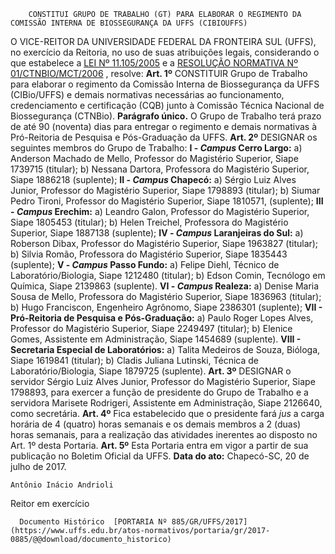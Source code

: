         CONSTITUI GRUPO DE TRABALHO (GT) PARA ELABORAR O REGIMENTO DA COMISSÃO INTERNA DE BIOSSEGURANÇA DA UFFS (CIBIOUFFS)  

 O VICE-REITOR DA UNIVERSIDADE FEDERAL DA FRONTEIRA SUL (UFFS), no exercício da Reitoria, no uso de suas atribuições legais, considerando o que estabelece a [LEI Nº 11.105/2005](http://www.planalto.gov.br/ccivil_03/_ato2004-2006/2005/lei/l11105.htm)  e a [RESOLUÇÃO NORMATIVA Nº 01/CTNBIO/MCT/2006](http://ctnbio.mcti.gov.br/resolucoes-normativas/-/asset_publisher/OgW431Rs9dQ6/content/resolucao-normativa-n%C2%BA-1-de-20-de-junho-de-2006-alterada-pela-resolucao-normativa-n%C2%BA-11-de-22-de-outubro-de-2013-e-pela-resolucao-normativa-n%C2%BA-14-de-0?redirect=http%3A%2F%2Fctnbio.mcti.gov.br%2Fresolucoes-normativas%3Fp_p_id%3D101_INSTANCE_OgW431Rs9dQ6%26p_p_lifecycle%3D0%26p_p_state%3Dnormal%26p_p_mode%3Dview%26p_p_col_id%3Dcolumn-2%26p_p_col_count%3D3%26_101_INSTANCE_OgW431Rs9dQ6_advancedSearch%3Dfalse%26_101_INSTANCE_OgW431Rs9dQ6_keywords%3D%26_101_INSTANCE_OgW431Rs9dQ6_delta%3D15%26p_r_p_564233524_resetCur%3Dfalse%26_101_INSTANCE_OgW431Rs9dQ6_cur%3D2%26_101_INSTANCE_OgW431Rs9dQ6_andOperator%3Dtrue)  , resolve:   **Art. 1º** CONSTITUIR Grupo de Trabalho para elaborar o regimento da Comissão Interna de Biossegurança da UFFS (CIBio/UFFS) e demais normativas necessárias ao funcionamento, credenciamento e certificação (CQB) junto à Comissão Técnica Nacional de Biossegurança (CTNBio). **Parágrafo único.** O Grupo de Trabalho terá prazo de até 90 (noventa) dias para entregar o regimento e demais normativas à Pró-Reitoria de Pesquisa e Pós-Graduação da UFFS.   **Art. 2º** DESIGNAR os seguintes membros do Grupo de Trabalho: **I - *Campus* Cerro Largo:**  a) Anderson Machado de Mello, Professor do Magistério Superior, Siape 1739715 (titular); b) Nessana Dartora, Professora do Magistério Superior, Siape 1886218 (suplente); **II - *Campus* Chapecó:**  a) Sérgio Luiz Alves Junior, Professor do Magistério Superior, Siape 1798893 (titular); b) Siumar Pedro Tironi, Professor do Magistério Superior, Siape 1810571, (suplente); **III - *Campus* Erechim:**  a) Leandro Galon, Professor do Magistério Superior, Siape 1805453 (titular); b) Helen Treichel, Professora do Magistério Superior, Siape 1887138 (suplente); **IV - *Campus* Laranjeiras do Sul:**  a) Roberson Dibax, Professor do Magistério Superior, Siape 1963827 (titular); b) Silvia Romão, Professora do Magistério Superior, Siape 1835443 (suplente); **V - *Campus* Passo Fundo:**  a) Felipe Diehl, Técnico de Laboratório/Biologia, Siape 1212480 (titular); b) Edson Comin, Tecnólogo em Química, Siape 2139863 (suplente). **VI - *Campus* Realeza:**  a) Denise Maria Sousa de Mello, Professora do Magistério Superior, Siape 1836963 (titular); b) Hugo Franciscon, Engenheiro Agrônomo, Siape 2386301 (suplente); **VII - Pró-Reitoria de Pesquisa e Pós-Graduação:**  a) Paulo Roger Lopes Alves, Professor do Magistério Superior, Siape 2249497 (titular); b) Elenice Gomes, Assistente em Administração, Siape 1454689 (suplente). **VIII - Secretaria Especial de Laboratórios:**  a) Talita Medeiros de Souza, Bióloga, Siape 1619841 (titular); b) Cladis Juliana Lutinski, Técnica de Laboratório/Biologia, Siape 1879725 (suplente).   **Art. 3º** DESIGNAR o servidor Sérgio Luiz Alves Junior, Professor do Magistério Superior, Siape 1798893, para exercer a função de presidente do Grupo de Trabalho e a servidora Marisete Rodrigeri, Assistente em Administração, Siape 2126640, como secretária.   **Art. 4º** Fica estabelecido que o presidente fará *jus* a carga horária de 4 (quatro) horas semanais e os demais membros a 2 (duas) horas semanais, para a realização das atividades inerentes ao disposto no Art. 1º desta Portaria.   **Art. 5º** Esta Portaria entra em vigor a partir de sua publicação no Boletim Oficial da UFFS.      **Data do ato:** Chapecó-SC, 20 de julho de 2017.   
 

    Antônio Inácio Andrioli   
 Reitor em exercício 

      Documento Histórico  [PORTARIA Nº 885/GR/UFFS/2017](https://www.uffs.edu.br/atos-normativos/portaria/gr/2017-0885/@@download/documento_historico)     
      